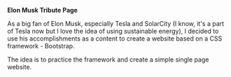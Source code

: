 **Elon Musk Tribute Page**

As a big fan of Elon Musk, especially Tesla and SolarCity (I know, it's a part of Tesla now but I love the idea of using sustainable energy), I decided to use his accomplishments as a content to create a website based on a CSS framework - Bootstrap.

The idea is to practice the framework and create a simple single page website.
